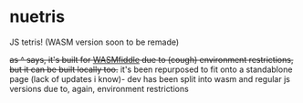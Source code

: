 # nuetris
JS tetris! (WASM version soon to be remade)

~~as ^ says, it's built for [WASMfiddle](https://wasdk.github.io/wasmfiddle) due to (cough) environment restrictions, but it can be built locally too.~~
it's been repurposed to fit onto a standablone page (lack of updates i know)- dev has been split into wasm and regular js versions due to, again, environment restrictions
